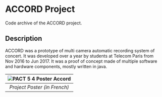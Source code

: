 # ACCORD Project

Code archive of the ACCORD project. 

## Description

ACCORD was a prototype of multi camera automatic recording system of concert. 
It was developed over a year by students at Telecom Paris from Nov 2016 to Jun 2017.
It was a proof of concept made of multiple software and hardware components, mostly written in java.

| ![PACT 5 4  Poster Accord](https://user-images.githubusercontent.com/28588368/154859120-d070b032-0b7e-4599-b175-19665afe8314.jpg) | 
|:--:| 
| *Project Poster (in French)* |

